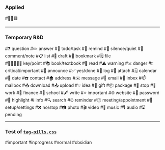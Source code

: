 ### Applied
#📙🔴🟥
___

### Temporary R&D
#❓ question
#✏️ answer 
#📌 todo/task 
#🔔 remind
#🔕 silence/quiet
#📓 comment/note
#📋 list
#📝 draft
#🔖 bookmark
#🗒️ file  
#📗📘📙📕📒 key/point
#📚 book/textbook
#📖 read
#⚠️ warning
#☠️ danger
#❗ critical/important
#📢 announce
#✅ yes/done
#📜 log 
#📎 attach
#🗓️ calendar
#📅 date
#☎️ contact
#🏠 address
#✉️ message
#📧 email
#📩 inbox 
#📫 mailbox
#📥 download
#📤 upload
#💡 idea
#🎁 gift
#📦 package
#🛑 stop
#💼 work
#🏦 finance
#🏫 school
#🖋️ write
#⭐ important
#🌐 website 
#🔑 password 
#🔦 highlight
#ℹ️ info
#🔍 search
#⏰ reminder
#🕑 meeting/appointment 
#🔧 setup/settings
#❌ no/stop
#📷 photo
#🎬 video
#🎵 music
#🎙️ audio
#⌛ pending
___

### Test of [`tag-pills.css`](./css.md)
#important
#inprogress
#normal
#obsidian
